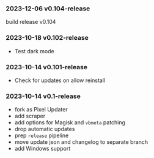 ### 2023-12-06 v0.104-release

build release v0.104

### 2023-10-18 v0.102-release

- Test dark mode

### 2023-10-14 v0.101-release

- Check for updates on allow reinstall

### 2023-10-14 v0.1-release

- fork as Pixel Updater
- add scraper
- add options for Magisk and `vbmeta` patching
- drop automatic updates
- prep `release` pipeline
- move update json and changelog to separate branch
- add Windows support
